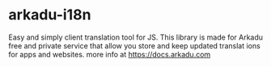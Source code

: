 # arkadu-i18n
Easy and simply client translation tool for JS. This library is made for Arkadu free and private service that allow you store and keep updated translat ions for apps and websites. more info at https://docs.arkadu.com
